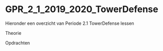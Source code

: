 # GPR_2_1_2019_2020_TowerDefense

Hieronder een overzicht van Periode 2.1 TowerDefense lessen

Theorie

Opdrachten
